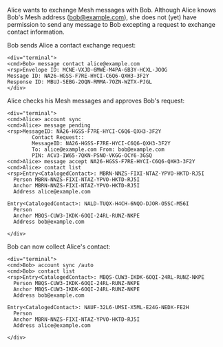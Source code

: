 
Alice wants to exchange Mesh messages with Bob. Although Alice knows Bob's Mesh address 
(bob@example.com), she does not (yet) have permission to send any message to Bob
excepting a request to exchange contact information.

Bob sends Alice a contact exchange request:


~~~~
<div="terminal">
<cmd>Bob> message contact alice@example.com
<rsp>Envelope ID: MCNE-VXJD-6MWE-M4PA-6B3Y-HCXL-JOOG
Message ID: NA26-HGSS-F7RE-HYCI-C6Q6-QXH3-3F2Y
Response ID: MBUJ-SEBG-2OQN-RMMA-7OZN-WZTX-PJGL
</div>
~~~~

Alice checks his Mesh messages and approves Bob's request:


~~~~
<div="terminal">
<cmd>Alice> account sync
<cmd>Alice> message pending
<rsp>MessageID: NA26-HGSS-F7RE-HYCI-C6Q6-QXH3-3F2Y
        Contact Request::
        MessageID: NA26-HGSS-F7RE-HYCI-C6Q6-QXH3-3F2Y
        To: alice@example.com From: bob@example.com
        PIN: ACV3-IW65-7QKN-PSNO-VKGG-OCY6-3GSQ
<cmd>Alice> message accept NA26-HGSS-F7RE-HYCI-C6Q6-QXH3-3F2Y
<cmd>Alice> contact list
<rsp>Entry<CatalogedContact>: MBRN-NNZS-FIXI-NTAZ-YPVO-HKTD-RJ5I
  Person MBRN-NNZS-FIXI-NTAZ-YPVO-HKTD-RJ5I
  Anchor MBRN-NNZS-FIXI-NTAZ-YPVO-HKTD-RJ5I
  Address alice@example.com

Entry<CatalogedContact>: NALD-TUQX-H4CH-6NQO-DJOR-O5SC-M56I
  Person 
  Anchor MBQS-CUW3-IKDK-6OQI-24RL-RUNZ-NKPE
  Address bob@example.com

</div>
~~~~

Bob can now collect Alice's contact:


~~~~
<div="terminal">
<cmd>Bob> account sync /auto
<cmd>Bob> contact list
<rsp>Entry<CatalogedContact>: MBQS-CUW3-IKDK-6OQI-24RL-RUNZ-NKPE
  Person MBQS-CUW3-IKDK-6OQI-24RL-RUNZ-NKPE
  Anchor MBQS-CUW3-IKDK-6OQI-24RL-RUNZ-NKPE
  Address bob@example.com

Entry<CatalogedContact>: NAUF-32L6-UMSI-X5ML-E24G-NEDX-FE2H
  Person 
  Anchor MBRN-NNZS-FIXI-NTAZ-YPVO-HKTD-RJ5I
  Address alice@example.com

</div>
~~~~

